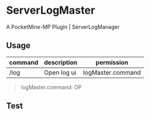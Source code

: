 # ServerLogMaster
A PocketMine-MP Plugin | ServerLogManager

## Usage
|command|description|permission|
|---|---|---|
|/log|Open log ui|logMaster.command|

> logMaster.command: OP

## Test
